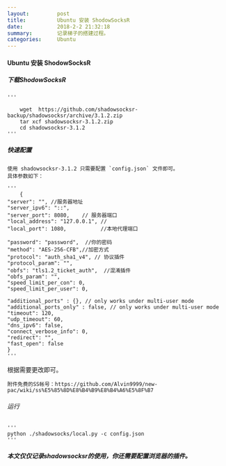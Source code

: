 ```yaml
---
layout:     	post
title:      	Ubuntu 安装 ShodowSocksR
date:       	2018-2-2 21:32:18
summary:	    记录梯子的搭建过程。
categories:  	Ubuntu
---
```


#### Ubuntu 安装 ShodowSocksR

#####  下载ShodowSocksR

	'''
  
		wget  https://github.com/shadowsocksr-backup/shadowsocksr/archive/3.1.2.zip
		tar xcf shadowsocksr-3.1.2.zip
		cd shadowsocksr-3.1.2
	'''

##### 快速配置

	使用 shadowsocksr-3.1.2 只需要配置 `config.json` 文件即可。
	具体参数如下：

	'''
		{
    "server": "", //服务器地址
    "server_ipv6": "::",
    "server_port": 8080, 	// 服务器端口
    "local_address": "127.0.0.1", //
    "local_port": 1080,           //本地代理端口

    "password": "password",  //你的密码
    "method": "AES-256-CFB",//加密方式
    "protocol": "auth_sha1_v4", // 协议插件
    "protocol_param": "",
    "obfs": "tls1.2_ticket_auth",  //混淆插件
    "obfs_param": "",
    "speed_limit_per_con": 0,
    "speed_limit_per_user": 0,

    "additional_ports" : {}, // only works under multi-user mode
    "additional_ports_only" : false, // only works under multi-user mode
    "timeout": 120,
    "udp_timeout": 60,
    "dns_ipv6": false,
    "connect_verbose_info": 0,
    "redirect": "",
    "fast_open": false
	}
	'''

根据需要更改即可。
	
	附件免费的SS帐号：https://github.com/Alvin9999/new-pac/wiki/ss%E5%85%8D%E8%B4%B9%E8%B4%A6%E5%8F%B7


###### 运行

	'''
	python ./shadowsocks/local.py -c config.json
	'''



#####  本文仅仅记录shadowsocksr的使用，你还需要配置浏览器的插件。



